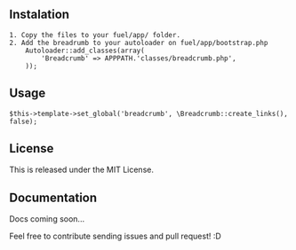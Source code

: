 ## Instalation

	1. Copy the files to your fuel/app/ folder.
	2. Add the breadrumb to your autoloader on fuel/app/bootstrap.php
		Autoloader::add_classes(array(
			'Breadcrumb' => APPPATH.'classes/breadcrumb.php',
		));

## Usage

	$this->template->set_global('breadcrumb', \Breadcrumb::create_links(), false);

## License

This is released under the MIT License.

## Documentation

Docs coming soon...

Feel free to contribute sending issues and pull request! :D
